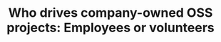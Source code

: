 ---
title: "Who drives company-owned OSS projects: Employees or volunteers"
authors: "Luiz Dias, Igor Steinmacher, Gustavo Pinto"
published_at: "V Workshop on Software Visualization, Evolution and Maintenance (VEM)"
year: 2017
preprint: 
slides: 
---